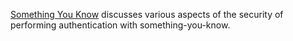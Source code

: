 [Something You Know](https://youtu.be/A9-nBFnZszk) discusses various aspects of 
the security of performing authentication with something-you-know.
